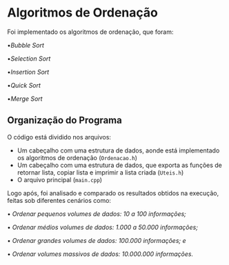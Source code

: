 # Algoritmos de Ordenação

Foi implementado os algoritmos de ordenação, que foram: 

•_Bubble Sort_ 

•_Selection Sort_ 

•_Insertion Sort_  

•_Quick Sort_  

•_Merge Sort_ 

## Organização do Programa

O código está dividido nos arquivos:

- Um cabeçalho com uma estrutura de dados, aonde está implementado os algoritmos de ordenação (`Ordenacao.h`)
- Um cabeçalho com uma estrutura de dados, que exporta as funções de retornar lista, copiar lista e imprimir a lista criada (`Uteis.h`)
- O arquivo principal (`main.cpp`)

Logo após, foi analisado e comparado os resultados obtidos na execução, feitas sob diferentes cenários como:

• _Ordenar pequenos volumes de dados: 10 a 100 informações;_

• _Ordenar médios volumes de dados: 1.000 a 50.000 informações;_

• _Ordenar grandes volumes de dados: 100.000 informações; e_

• _Ordenar volumes massivos de dados: 10.000.000 informações._
